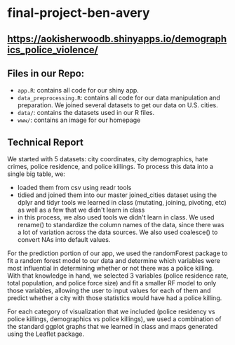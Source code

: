 # final-project-ben-avery

## https://aokisherwoodb.shinyapps.io/demographics_police_violence/

## Files in our Repo:
- `app.R`: contains all code for our shiny app.
- `data_preprocessing.R`: contains all code for our data manipulation and preparation. We joined several datasets to get our data on U.S. cities.
- `data/`: contains the datasets used in our R files.
- `www/`: contains an image for our homepage

## Technical Report

We started with 5 datasets: city coordinates, city demographics, hate crimes, police residence, and police killings. To process this data into a single big table, we:
- loaded them from csv using readr tools
- tidied and joined them into our master joined_cities dataset using the dplyr and tidyr tools we learned in class (mutating, joining, pivoting, etc) as well as a few that we didn't learn in class
- in this process, we also used tools we didn't learn in class. We used rename() to standardize the column names of the data, since there was a lot of variation across the data sources. We also used coalesce() to convert NAs into default values.

For the prediction portion of our app, we used the randomForest package to fit a random forest model to our data and determine which variables were most influential in determining whether or not there was a police killing. With that knowledge in hand, we selected 3 variables (police residence rate, total population, and police force size) and fit a smaller RF model to only those variables, allowing the user to input values for each of them and predict whether a city with those statistics would have had a police killing.

For each category of visualization that we included (police residency vs police killings, demographics vs police killings), we used a combination of the standard ggplot graphs that we learned in class and maps generated using the Leaflet package. 

